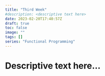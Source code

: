 ```yaml
---
title: "Third Week"
#description: <descriptive text here>
date: 2023-02-20T17:40:57Z
draft: true
toc: false
image: ""
tags: []
series: "Functional Programming"
---
```


# Descriptive text here...
<!--more-->